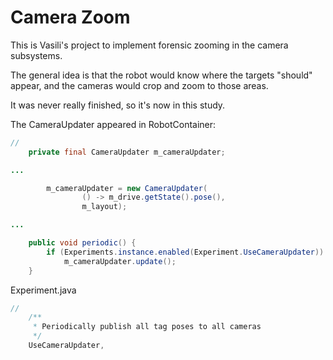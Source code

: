 # Camera Zoom

This is Vasili's project to implement forensic zooming in the camera subsystems.

The general idea is that the robot would know where the targets "should" appear, and the cameras would crop and zoom to those areas.

It was never really finished, so it's now in this study.

The CameraUpdater appeared in RobotContainer:

```java
//
    private final CameraUpdater m_cameraUpdater;

...

        m_cameraUpdater = new CameraUpdater(
                () -> m_drive.getState().pose(),
                m_layout);

...

    public void periodic() {
        if (Experiments.instance.enabled(Experiment.UseCameraUpdater))
            m_cameraUpdater.update();
    }
```

Experiment.java

```java
//
    /**
     * Periodically publish all tag poses to all cameras
     */
    UseCameraUpdater,
```
